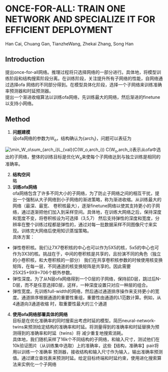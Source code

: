 # ONCE-FOR-ALL: TRAIN ONE NETWORK AND SPECIALIZE IT FOR EFFICIENT DEPLOYMENT
Han Cai, Chuang Gan, TianzheWang, Zhekai Zhang, Song Han
## Introduction
提出once-for-all网络。推理过程将只选择网络的一部分进行。具体地，将模型训练阶段和结构搜索阶段分离。在训练阶段，关注提升所有子网络的性能，自网络通过选择ofa
网络的不同部分得到。在模型具体化阶段，选择一个子网络来训练准确率预测器和时延预测器。  
提出一个渐进收缩算法以训练ofa网络，先训练最大的网络，然后渐进的finetune以支持小网络。  
## Method
1. **问题建模**  
设ofa网络的参数为W<sub>o</sub>，结构确认为{arch<sub>i</sub>}，问题可以表征为  
<img src="https://latex.codecogs.com/gif.latex?\min_W_o\sum_{arch_i}L_{val}(C(W_o,arch_i))" title="\min_W_o\sum_{arch_i}L_{val}(C(W_o,arch_i))" />  
C(W<sub>o</sub>,arch_i)表示从ofa中选出的子网络，整体的训练目标是优化W<sub>o</sub>来使每个子网络达到与独立训练是相同的准确率。 

2. **结构空间**  
略  
3. **训练ofa网络**  
ofa网络包含了许多不同大小的子网络，为了防止子网络之间的相互干扰，提出一个强制从大子网络到小子网络的渐进策略，称为渐进收缩。从训练最大的网络（最深、最宽、
卷积核最大），逐渐finetune网络以使其支持更小的子网络，通过逐渐把他们加入到采样空间。具体地，在训练大网络之后，保持深度和宽度不变，将卷积核设为可选择（3,5,7）
然后支持弹性的深度和宽度，分辨率在整个训练过程都是弹性的，通过对每一批数据采样不同图像尺寸来实现。训练完大网络后使用知识蒸馏策略。  
具体方案：  
* 弹性卷积核。我们让7X7卷积核的中心也可以作为5X5的核，5x5的中心也可作为3X3的核。挑战在于，中间的卷积核是共享的，且扮演不同的角色（独立的小卷积核，和大卷积核的一部分）
我们在共享卷积核参数的时候使用核变换矩阵，在每一层，不同通道的核变换矩阵是共享的。因此需要25X25+9X9=706个额外参数。  
* 弹性深度。为了从N层ofa网络得到一个D层的子网络，保持前D层，跳过后N-D层，而不是任意选择D层，这样，一种深度设置只对应一种层的组合。  
* 弹性宽度。先训练full-width的网络，然后通过通道排序操作来支持更小的宽度。通道排序根据通道的重要性重组，重要性由通道的L1范数计算。例如，从4通道向3通道收缩
时，取重要性最大的三个通道  
4. **使用ofa网络部署具体的网络**  
目标是在优化准确率的同时搜索出考虑时延的模型。简历neural-network-twins来预测给定结构的准确率和时延。将测量得到的准确率和时延替换为预测得到的准确率和时延（twins）将
减少重复地搜索消耗。  
具体地，我们随机采样了16k个不同结构的子网络，和输入尺寸，测试他们在10k验证图片（从训练集中选取）上的准确率，这些【结构，准确率】pair将用以训练一个准确率
预测器，接收结构和输入尺寸作为输入，输出准确率预测值。通过建立查找表来预测时延。给定目标终端和时延约束，使用进化搜索算法来实例化一个子网络


